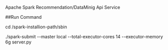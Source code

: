 Apache Spark Recommendation/DataMinig Api Service

##Run Command

cd /spark-installion-path/sbin

./spark-submit --master local --total-executor-cores 14 --executor-memory 6g server.py
